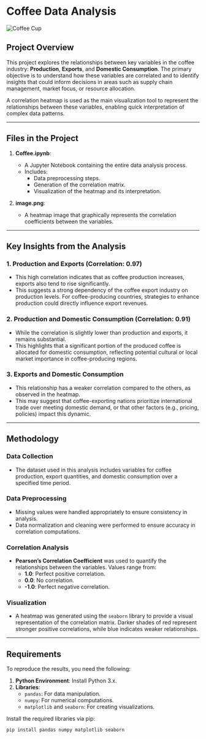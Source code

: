 # Coffee Data Analysis
![Coffee Cup]("C:\Users\HP\Downloads\download.jpeg")


## Project Overview
This project explores the relationships between key variables in the coffee industry: **Production**, **Exports**, and **Domestic Consumption**. The primary objective is to understand how these variables are correlated and to identify insights that could inform decisions in areas such as supply chain management, market focus, or resource allocation.

A correlation heatmap is used as the main visualization tool to represent the relationships between these variables, enabling quick interpretation of complex data patterns.

---

## Files in the Project
1. **Coffee.ipynb**:
   - A Jupyter Notebook containing the entire data analysis process.
   - Includes:
     - Data preprocessing steps.
     - Generation of the correlation matrix.
     - Visualization of the heatmap and its interpretation.

2. **image.png**:
   - A heatmap image that graphically represents the correlation coefficients between the variables.

---

## Key Insights from the Analysis

### 1. **Production and Exports (Correlation: 0.97)**
   - This high correlation indicates that as coffee production increases, exports also tend to rise significantly. 
   - This suggests a strong dependency of the coffee export industry on production levels. For coffee-producing countries, strategies to enhance production could directly influence export revenues.

### 2. **Production and Domestic Consumption (Correlation: 0.91)**
   - While the correlation is slightly lower than production and exports, it remains substantial.
   - This highlights that a significant portion of the produced coffee is allocated for domestic consumption, reflecting potential cultural or local market importance in coffee-producing regions.

### 3. **Exports and Domestic Consumption**
   - This relationship has a weaker correlation compared to the others, as observed in the heatmap.
   - This may suggest that coffee-exporting nations prioritize international trade over meeting domestic demand, or that other factors (e.g., pricing, policies) impact this dynamic.

---

## Methodology

### Data Collection
- The dataset used in this analysis includes variables for coffee production, export quantities, and domestic consumption over a specified time period. 

### Data Preprocessing
- Missing values were handled appropriately to ensure consistency in analysis.
- Data normalization and cleaning were performed to ensure accuracy in correlation computations.

### Correlation Analysis
- **Pearson’s Correlation Coefficient** was used to quantify the relationships between the variables. Values range from:
  - **1.0**: Perfect positive correlation.
  - **0.0**: No correlation.
  - **-1.0**: Perfect negative correlation.
  
### Visualization
- A heatmap was generated using the `seaborn` library to provide a visual representation of the correlation matrix. Darker shades of red represent stronger positive correlations, while blue indicates weaker relationships.

---

## Requirements

To reproduce the results, you need the following:
1. **Python Environment**: Install Python 3.x.
2. **Libraries**:
   - `pandas`: For data manipulation.
   - `numpy`: For numerical computations.
   - `matplotlib` and `seaborn`: For creating visualizations.

Install the required libraries via pip:
```bash
pip install pandas numpy matplotlib seaborn
